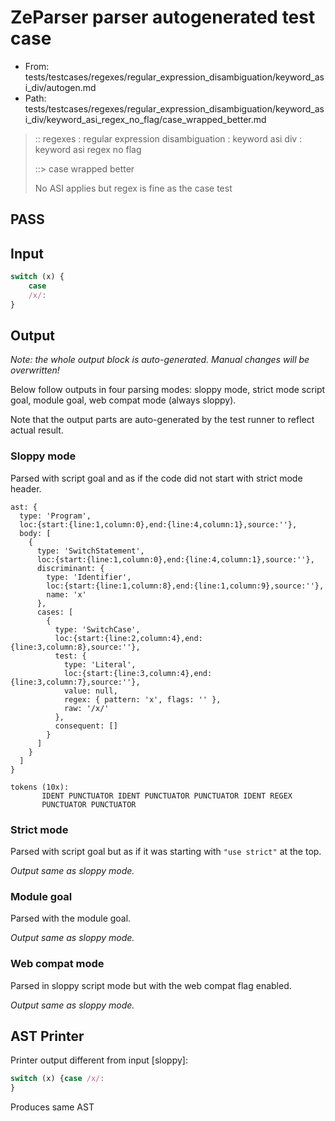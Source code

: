 # ZeParser parser autogenerated test case

- From: tests/testcases/regexes/regular_expression_disambiguation/keyword_asi_div/autogen.md
- Path: tests/testcases/regexes/regular_expression_disambiguation/keyword_asi_div/keyword_asi_regex_no_flag/case_wrapped_better.md

> :: regexes : regular expression disambiguation : keyword asi div : keyword asi regex no flag
>
> ::> case wrapped better
>
> No ASI applies but regex is fine as the case test

## PASS

## Input

`````js
switch (x) {
    case
    /x/:
}
`````

## Output

_Note: the whole output block is auto-generated. Manual changes will be overwritten!_

Below follow outputs in four parsing modes: sloppy mode, strict mode script goal, module goal, web compat mode (always sloppy).

Note that the output parts are auto-generated by the test runner to reflect actual result.

### Sloppy mode

Parsed with script goal and as if the code did not start with strict mode header.

`````
ast: {
  type: 'Program',
  loc:{start:{line:1,column:0},end:{line:4,column:1},source:''},
  body: [
    {
      type: 'SwitchStatement',
      loc:{start:{line:1,column:0},end:{line:4,column:1},source:''},
      discriminant: {
        type: 'Identifier',
        loc:{start:{line:1,column:8},end:{line:1,column:9},source:''},
        name: 'x'
      },
      cases: [
        {
          type: 'SwitchCase',
          loc:{start:{line:2,column:4},end:{line:3,column:8},source:''},
          test: {
            type: 'Literal',
            loc:{start:{line:3,column:4},end:{line:3,column:7},source:''},
            value: null,
            regex: { pattern: 'x', flags: '' },
            raw: '/x/'
          },
          consequent: []
        }
      ]
    }
  ]
}

tokens (10x):
       IDENT PUNCTUATOR IDENT PUNCTUATOR PUNCTUATOR IDENT REGEX
       PUNCTUATOR PUNCTUATOR
`````

### Strict mode

Parsed with script goal but as if it was starting with `"use strict"` at the top.

_Output same as sloppy mode._

### Module goal

Parsed with the module goal.

_Output same as sloppy mode._

### Web compat mode

Parsed in sloppy script mode but with the web compat flag enabled.

_Output same as sloppy mode._

## AST Printer

Printer output different from input [sloppy]:

````js
switch (x) {case /x/:
}
````

Produces same AST
